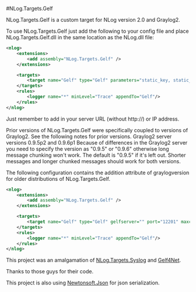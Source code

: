 #NLog.Targets.Gelf

NLog.Targets.Gelf is a custom target for NLog version 2.0 and Graylog2.

To use NLog.Targets.Gelf just add the following to your config file and place NLog.Targets.Gelf.dll in the same location as the NLog.dll file:

```xml
<nlog>
	<extensions>
		<add assembly="NLog.Targets.Gelf" />
	</extensions>

	<targets>
		<target name="Gelf" type="Gelf" parameters="static_key, static_value; static_key_2, static_value_2;" gelfserver="" port="12201" maxchunksize="8154" />
	</targets>
	<rules>
		<logger name="*" minLevel="Trace" appendTo="Gelf"/>
	</rules>
</nlog>
```

Just remember to add in your server URL (without http://) or IP address.



Prior versions of NLog.Targets.Gelf were specifically coupled to versions of Graylog2.  See the following notes for prior versions.
Graylog2 server versions 0.9.5p2 and 0.9.6p1
Because of differences in the Graylog2 server you need to specify the version as "0.9.5" or "0.9.6" otherwise long message chunking won't work.  The default is "0.9.5" if it's left out.
Shorter messages and longer chunked messages should work for both versions.

The following configuration contains the addition attribute of graylogversion for older distributions of NLog.Targets.Gelf.

```xml
<nlog>
	<extensions>
		<add assembly="NLog.Targets.Gelf" />
	</extensions>

	<targets>
		<target name="Gelf" type="Gelf" gelfserver="" port="12201" maxchunksize="8154" graylogversion="0.9.5" />
	</targets>
	<rules>
		<logger name="*" minLevel="Trace" appendTo="Gelf"/>
	</rules>
</nlog>
```



This project was an amalgamation of [NLog.Targets.Syslog](https://github.com/graffen/NLog.Targets.Syslog) and [Gelf4Net](https://github.com/jjchiw/gelf4net).  

Thanks to those guys for their code.

This project is also using [Newtonsoft.Json](https://github.com/JamesNK/Newtonsoft.Json) for json serialization.